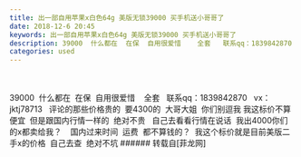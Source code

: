 ```yaml
---
title: 出一部自用苹果x白色64g 美版无锁39000 买手机送小哥哥了
date: 2018-12-6 20:45
keywords: 出一部自用苹果x白色64g 美版无锁39000 买手机送小哥哥了
description: 39000  什么都在  在保  自用很爱惜    全套   联系qq：1839842870   vx：jktj78713   评论的那些价格贵的  要4300的  大哥大姐  你们别逗我 我这标价不算便宜  但是跟国内行情一样的  绝对不贵   自己去看看行情在说话  我出4000你们的x都卖给我？    国内过来时间  运费  都不算钱的？  我这个标价就是目前美版二手x的价格  自己去查  绝对不坑
categories: used
---
```

<td class="t_f" id="postmessage_2421457">

<br/>
<br/>
39000  什么都在  在保  自用很爱惜    全套   联系qq：1839842870   vx：jktj78713   评论的那些价格贵的  要4300的  大哥大姐  你们别逗我 我这标价不算便宜  但是跟国内行情一样的  绝对不贵   自己去看看行情在说话  我出4000你们的x都卖给我？    国内过来时间  运费  都不算钱的？  我这个标价就是目前美版二手x的价格  自己去查  绝对不坑</td>
###### 转载自[菲龙网]